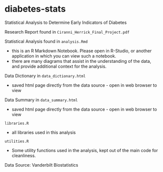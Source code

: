 # diabetes-stats
Statistical Analysis to Determine Early Indicators of Diabetes

Research Report found in `Ciranni_Herrick_Final_Project.pdf`

Statistical Analysis found in `analysis.Rmd`
- this is an R Markdown Notebook. Please open in R-Studio, or another application in which you can view such a notebook.
- there are many diagrams that assist in the understanding of the data, and provide additional context for the analysis.

Data Dictionary in `data_dictionary.html`
- saved html page directly from the data source - open in web browser to view

Data Summary in `data_summary.html`
- saved html page directly from the data source - open in web browser to view

`libraries.R`
- all libraries used in this analysis

`utilities.R`
- Some utility functions used in the analysis, kept out of the main code for cleanliness.

Data Source: Vanderbilt Biostatistics
